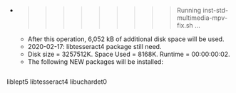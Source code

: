 * >>>>>>>>> Running inst-std-multimedia-mpv-fix.sh ...
  * After this operation, 6,052 kB of additional disk space will be used.
  * 2020-02-17: libtesseract4 package still need.
  * Disk size = 3257512K. Space Used = 8168K. Runtime = 00:00:00:02.
  * The following NEW packages will be installed:
  ```bash
liblept5 libtesseract4 libuchardet0
  ```
